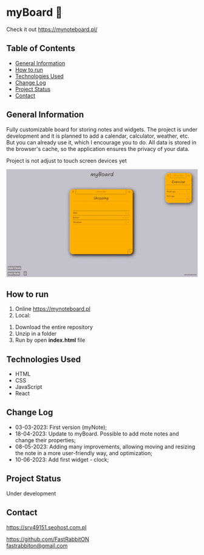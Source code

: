 # myBoard 📔
Check it out https://mynoteboard.pl/

## Table of Contents

* [General Information](#general-information)
* [How to run](#how-to-run)
* [Technologies Used](#technologies-used)
* [Change Log](#change-log)
* [Project Status](#project-status)
* [Contact](#contact)

## General Information
 Fully customizable board for storing notes and widgets. The project is under development and it is planned to add a calendar, calculator, weather, etc. But you can already use it, which I encourage you to do. All data is stored in the browser's cache, so the application ensures the privacy of your data.

Project is not adjust to touch screen devices yet

![Alt text](https://github.com/FastRabbitON/FastRabbitON/blob/main/GifBoard.gif)

## How to run
1) Online https://mynoteboard.pl
2) Local:
 1. Download the entire repository
 2. Unzip in a folder
 3. Run by open **index.html** file

## Technologies Used
- HTML
- CSS
- JavaScript
- React


## Change Log
- 03-03-2023: First version (myNote);
- 18-04-2023: Update to myBoard. Possible to add mote notes and change their properties;
- 08-05-2023: Adding many improvements, allowing moving and resizing the note in a more user-friendly way, and optimization;
- 10-06-2023: Add first widget - clock;

## Project Status
Under development

## Contact
https://srv49151.seohost.com.pl

https://github.com/FastRabbitON \
fastrabbiton@gmail.com


